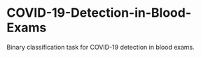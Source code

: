 # COVID-19-Detection-in-Blood-Exams
Binary classification task for COVID-19 detection in blood exams.
